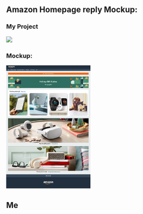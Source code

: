 <h2>Amazon Homepage reply Mockup:</h2>
<div style="display-flex;">
    <div style="width:45%">
        <h3>My Project</h3>
        <img src="./Project Amazon Homepage/Amazon Page/assets/images/My Amazon Homepage.png" />
    </div>
    <div style="width:45%">
        <h3>Mockup:</h3>
        <img src="./Project Amazon Homepage/Amazon Page/mockup.jpg"/>
    </div>
</div>
<h2>Me